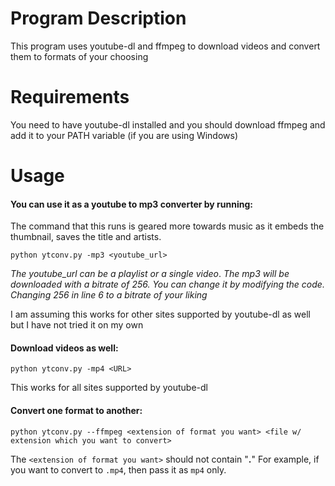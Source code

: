 # Program Description 

This program uses youtube-dl and ffmpeg to download videos and convert them to formats of your choosing 


# Requirements 

You need to have youtube-dl installed and you should download ffmpeg and add it to your PATH variable (if you are using Windows)


# Usage 

#### You can use it as a youtube to mp3 converter by running: 
The command that this runs is geared more towards music as it embeds the thumbnail, saves the title and artists.

```
python ytconv.py -mp3 <youtube_url>
```
*The youtube_url can be a playlist or a single video*.
*The mp3 will be downloaded with a bitrate of 256. You can change it by modifying the code. Changing 256 in line 6 to a bitrate of your liking* 
 
I am assuming this works for other sites supported by youtube-dl as well but I have not tried it on my own 



#### Download videos as well: 
```
python ytconv.py -mp4 <URL>
```

This works for all sites supported by youtube-dl 


#### Convert one format to another: 
```
python ytconv.py --ffmpeg <extension of format you want> <file w/ extension which you want to convert> 
```

The `<extension of format you want>` should not contain "**.**" 
For example, if you want to convert to `.mp4`, then pass it as `mp4` only. 
